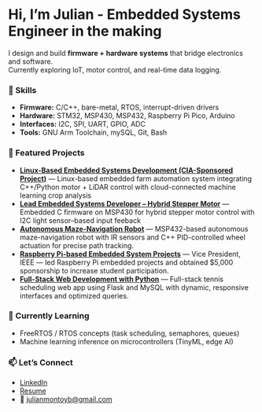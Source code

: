 # Hi, I’m Julian - Embedded Systems Engineer in the making

I design and build **firmware + hardware systems** that bridge electronics and software.  
Currently exploring IoT, motor control, and real-time data logging.

### 🔧 Skills
- **Firmware:** C/C++, bare-metal, RTOS, interrupt-driven drivers
- **Hardware:** STM32, MSP430, MSP432, Raspberry Pi Pico, Arduino
- **Interfaces:** I2C, SPI, UART, GPIO, ADC
- **Tools:** GNU Arm Toolchain, mySQL, Git, Bash

### 📌 Featured Projects
- [**Linux-Based Embedded Systems Development (CIA-Sponsored Project)**](link) — Linux-based embedded farm automation system integrating C++/Python motor + LiDAR control with cloud-connected machine learning crop analysis
- [**Lead Embedded Systems Developer – Hybrid Stepper Motor**](link) — Embedded C firmware on MSP430 for hybrid stepper motor control with I2C light sensor–based input feeback
- [**Autonomous Maze-Navigation Robot**](link) — MSP432-based autonomous maze-navigation robot with IR sensors and C++ PID-controlled wheel actuation for precise path tracking.
- [**Raspberry Pi-based Embedded System Projects**](link) — Vice President, IEEE — led Raspberry Pi embedded projects and obtained $5,000 sponsorship to increase student participation.
- [**Full-Stack Web Development with Python**](link) — Full-stack tennis scheduling web app using Flask and MySQL with dynamic, responsive interfaces and optimized queries.

### 🌱 Currently Learning
- FreeRTOS / RTOS concepts (task scheduling, semaphores, queues)
- Machine learning inference on microcontrollers (TinyML, edge AI) 

### 📫 Let’s Connect
- [LinkedIn](https://www.linkedin.com/in/julian-montoyab/)  
- [Resume](link)  
- 📧 julianmontoyb@gmail.com
